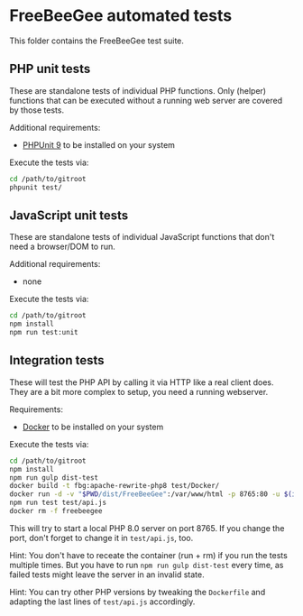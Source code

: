 # FreeBeeGee automated tests

This folder contains the FreeBeeGee test suite.

## PHP unit tests

These are standalone tests of individual PHP functions. Only (helper) functions that can be executed without a running web server are covered by those tests.

Additional requirements:

* [PHPUnit 9](https://phpunit.de/) to be installed on your system

Execute the tests via:

```sh
cd /path/to/gitroot
phpunit test/
```

## JavaScript unit tests

These are standalone tests of individual JavaScript functions that don't need a browser/DOM to run.

Additional requirements:

* none

Execute the tests via:

```sh
cd /path/to/gitroot
npm install
npm run test:unit
```

## Integration tests

These will test the PHP API by calling it via HTTP like a real client does. They are a bit more complex to setup, you need a running webserver.

Requirements:

* [Docker](https://docs.docker.com/engine/install/) to be installed on your system

Execute the tests via:

```sh
cd /path/to/gitroot
npm install
npm run gulp dist-test
docker build -t fbg:apache-rewrite-php8 test/Docker/
docker run -d -v "$PWD/dist/FreeBeeGee":/var/www/html -p 8765:80 -u $(id -u) --name freebeegee fbg:apache-rewrite-php8
npm run test test/api.js
docker rm -f freebeegee
```

This will try to start a local PHP 8.0 server on port 8765. If you change the port, don't forget to change it in `test/api.js`, too.

Hint: You don't have to receate the container (run + rm) if you run the tests multiple times. But you have to run `npm run gulp dist-test` every time, as failed tests might leave the server in an invalid state.

Hint: You can try other PHP versions by tweaking the `Dockerfile` and adapting the last lines of `test/api.js` accordingly.
